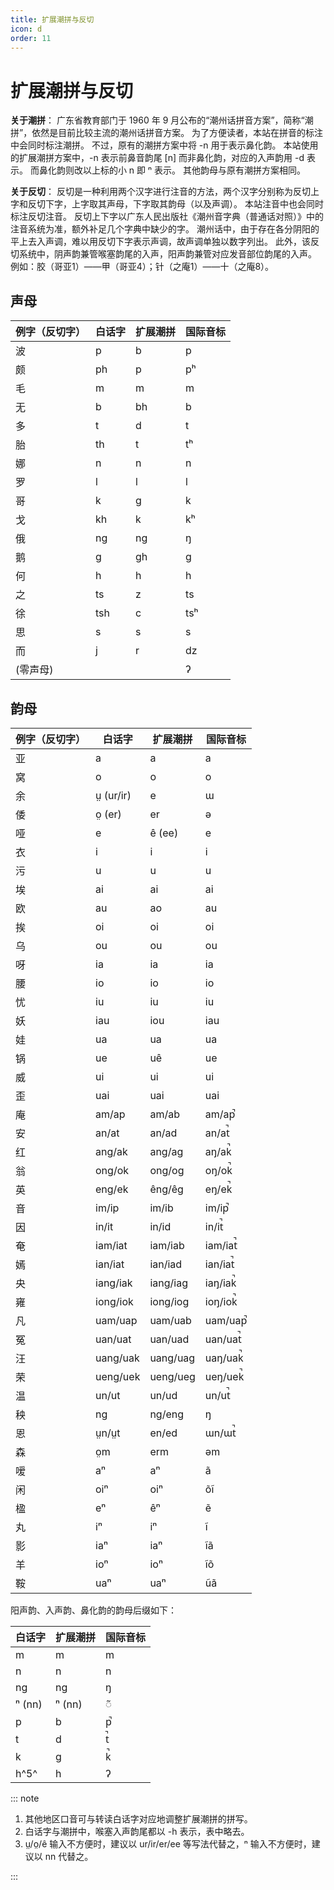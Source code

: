 ```yaml
---
title: 扩展潮拼与反切
icon: d
order: 11
---
```


# 扩展潮拼与反切

**关于潮拼**：
广东省教育部门于 1960 年 9 月公布的“潮州话拼音方案”，简称“潮拼”，依然是目前比较主流的潮州话拼音方案。
为了方便读者，本站在拼音的标注中会同时标注潮拼。
不过，原有的潮拼方案中将 -n 用于表示鼻化韵。
本站使用的扩展潮拼方案中，-n 表示前鼻音韵尾 [n] 而非鼻化韵，对应的入声韵用 -d 表示。
而鼻化韵则改以上标的小 n 即 ⁿ 表示。
其他韵母与原有潮拼方案相同。

**关于反切**：
反切是一种利用两个汉字进行注音的方法，两个汉字分别称为反切上字和反切下字，上字取其声母，下字取其韵母（以及声调）。
本站注音中也会同时标注反切注音。
反切上下字以广东人民出版社《潮州音字典（普通话对照）》中的注音系统为准，额外补足几个字典中缺少的字。
潮州话中，由于存在各分阴阳的平上去入声调，难以用反切下字表示声调，故声调单独以数字列出。
此外，该反切系统中，阴声韵兼管喉塞韵尾的入声，阳声韵兼管对应发音部位韵尾的入声。
例如：胶（哥亚1）——甲（哥亚4）；针（之庵1）——十（之庵8）。

## 声母

| 例字（反切字） | 白话字 | 扩展潮拼 | 国际音标 |
|---------|-----|------|------|
| 波       | p   | b    | p    |
| 颇       | ph  | p    | pʰ   |
| 毛       | m   | m    | m    |
| 无       | b   | bh   | b    |
| 多       | t   | d    | t    |
| 胎       | th  | t    | tʰ   |
| 娜       | n   | n    | n    |
| 罗       | l   | l    | l    |
| 哥       | k   | g    | k    |
| 戈       | kh  | k    | kʰ   |
| 俄       | ng  | ng   | ŋ    |
| 鹅       | g   | gh   | ɡ    |
| 何       | h   | h    | h    |
| 之       | ts  | z    | ts   |
| 徐       | tsh | c    | tsʰ  |
| 思       | s   | s    | s    |
| 而       | j   | r    | dz   |
| (零声母)   |     |      | ʔ    |

## 韵母

| 例字（反切字） | 白话字       | 扩展潮拼     | 国际音标     |
|---------|-----------|----------|----------|
| 亚       | a         | a        | a        |
| 窝       | o         | o        | o        |
| 余       | ṳ (ur/ir) | e        | ɯ        |
| 倭       | o̤ (er)   | er       | ə        |
| 哑       | e         | ê (ee)   | e        |
| 衣       | i         | i        | i        |
| 污       | u         | u        | u        |
| 埃       | ai        | ai       | ai       |
| 欧       | au        | ao       | au       |
| 挨       | oi        | oi       | oi       |
| 乌       | ou        | ou       | ou       |
| 呀       | ia        | ia       | ia       |
| 腰       | io        | io       | io       |
| 忧       | iu        | iu       | iu       |
| 妖       | iau       | iou      | iau      |
| 娃       | ua        | ua       | ua       |
| 锅       | ue        | uê       | ue       |
| 威       | ui        | ui       | ui       |
| 歪       | uai       | uai      | uai      |
| 庵       | am/ap     | am/ab    | am/ap̚   |
| 安       | an/at     | an/ad    | an/at̚   |
| 红       | ang/ak    | ang/ag   | aŋ/ak̚   |
| 翁       | ong/ok    | ong/og   | oŋ/ok̚   |
| 英       | eng/ek    | êng/êg   | eŋ/ek̚   |
| 音       | im/ip     | im/ib    | im/ip̚   |
| 因       | in/it     | in/id    | in/it̚   |
| 奄       | iam/iat   | iam/iab  | iam/iat̚ |
| 嫣       | ian/iat   | ian/iad  | ian/iat̚ |
| 央       | iang/iak  | iang/iag | iaŋ/iak̚ |
| 雍       | iong/iok  | iong/iog | ioŋ/iok̚ |
| 凡       | uam/uap   | uam/uab  | uam/uap̚ |
| 冤       | uan/uat   | uan/uad  | uan/uat̚ |
| 汪       | uang/uak  | uang/uag | uaŋ/uak̚ |
| 荣       | ueng/uek  | ueng/ueg | ueŋ/uek̚ |
| 温       | un/ut     | un/ud    | un/ut̚   |
| 秧       | ng        | ng/eng   | ŋ        |
| 恩       | ṳn/ṳt     | en/ed    | ɯn/ɯt̚   |
| 森       | o̤m       | erm      | əm       |
| 嗳       | aⁿ        | aⁿ       | ã       |
| 闲       | oiⁿ       | oiⁿ      | õĩ     |
| 楹       | eⁿ        | êⁿ       | ẽ       |
| 丸       | iⁿ        | iⁿ       | ĩ       |
| 影       | iaⁿ       | iaⁿ      | ĩã     |
| 羊       | ioⁿ       | ioⁿ      | ĩõ     |
| 鞍       | uaⁿ       | uaⁿ      | ũã     |

阳声韵、入声韵、鼻化韵的韵母后缀如下：

| 白话字    | 扩展潮拼   | 国际音标 |
|--------|--------|------|
| m      | m      | m    |
| n      | n      | n    |
| ng     | ng     | ŋ    |
| ⁿ (nn) | ⁿ (nn) | ◌̃   |
| p      | b      | p̚   |
| t      | d      | t̚   |
| k      | g      | k̚   |
| h^5^   | h      | ʔ    |

::: note

1. 其他地区口音可与转读白话字对应地调整扩展潮拼的拼写。
2. 白话字与潮拼中，喉塞入声韵尾都以 -h 表示，表中略去。
3. ṳ/o̤/ê 输入不方便时，建议以 ur/ir/er/ee 等写法代替之，ⁿ 输入不方便时，建议以 nn 代替之。

::: 
